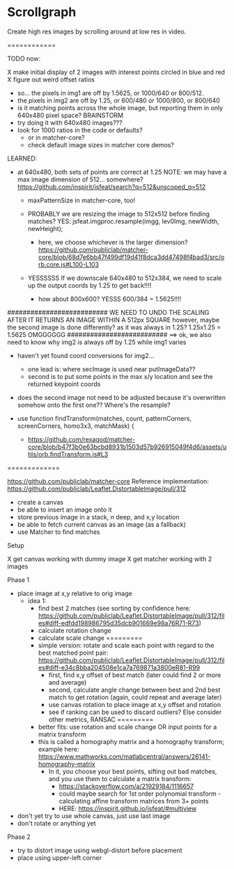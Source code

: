 # Scrollgraph

Create high res images by scrolling around at low res in video.

============

TODO now:

X make initial display of 2 images with interest points circled in blue and red
X figure out weird offset ratios
  * so... the pixels in img1 are off by 1.5625, or 1000/640 or 800/512.
  * the pixels in img2 are off by 1.25, or 600/480 or 1000/800, or 800/640
  * is it matching points across the whole image, but reporting them in only 640x480 pixel space?
BRAINSTORM
* try doing it with 640x480 images???
* look for 1000 ratios in the code or defaults?
  * or in matcher-core?
  * check default image sizes in matcher core demos?

LEARNED:
* at 640x480, both sets of points are correct at 1.25
NOTE: we may have a max image dimension of 512... somewhere? https://github.com/inspirit/jsfeat/search?q=512&unscoped_q=512
  * maxPatternSize in matcher-core, too!
  * PROBABLY we are resizing the image to 512x512 before finding matches? YES: jsfeat.imgproc.resample(imgg, lev0Img, newWidth, newHeight);
    * here, we choose whichever is the larger dimension? https://github.com/publiclab/matcher-core/blob/68d7e6bb47f499df19d41f8dca3dd47498f4bad3/src/orb.core.js#L100-L103

  * YESSSSSS If we downscale 640x480 to 512x384, we need to scale up the output coords by 1.25 to get back!!!!
    * how about 800x600? YESSS 600/384 = 1.5625!!!!

##########################
WE NEED TO UNDO THE SCALING AFTER IT RETURNS AN IMAGE WITHIN A 512px SQUARE
however, maybe the second image is done differently? as it was always in 1.25? 1.25x1.25 = 1.5625 OMGGGGGG
##########################
==> ok, we also need to know why img2 is always off by 1.25 while img1 varies
* haven't yet found coord conversions for img2... 
  * one lead is: where secImage is used near putImageData??
  * second is to put some points in the max x/y location and see the returned keypoint coords

* does the second image not need to be adjusted because it's overwritten somehow onto the first one?? Where's the resample? 


* use function findTransform(matches, count, patternCorners, screenCorners, homo3x3, matchMask) {
  * https://github.com/rexagod/matcher-core/blob/b47f3b0e63bcbd8931b1503d57b926915049f4d6/assets/utils/orb.findTransform.js#L3

=============

https://github.com/publiclab/matcher-core
Reference implementation: https://github.com/publiclab/Leaflet.DistortableImage/pull/312

* create a canvas
* be able to insert an image onto it
* store previous image in a stack, n deep, and x,y location
* be able to fetch current canvas as an image (as a fallback)
* use Matcher to find matches

Setup

X get canvas working with dummy image
X get matcher working with 2 images

Phase 1

* place image at x,y relative to orig image
  * idea 1: 
    * find best 2 matches (see sorting by confidence here: https://github.com/publiclab/Leaflet.DistortableImage/pull/312/files#diff-edfdd198986795d35dcb901669e98a76R71-R73)
    * calculate rotation change
    * calculate scale change
=========
    * simple version: rotate and scale each point with regard to the best matched point pair: https://github.com/publiclab/Leaflet.DistortableImage/pull/312/files#diff-e34c8bba204508e1ca7a769871a3800eR81-R99
      * first, find x,y offset of best match (later could find 2 or more and average)
      * second, calculate angle change between best and 2nd best match to get rotation (again, could repeat and average later)
      * use canvas rotation to place image at x,y offset and rotation
      * see if ranking can be used to discard outliers? Else consider other metrics, RANSAC
=========
    * better fits: use rotation and scale change OR input points for a matrix transform
	* this is called a homography matrix and a homography transform; example here: https://www.mathworks.com/matlabcentral/answers/26141-homography-matrix
        * In it, you choose your best points, sifting out bad matches, and you use them to calculate a matrix transform:
          * https://stackoverflow.com/a/21929184/1116657
          * could maybe search for 1st order polynomial transform - calculating affine transform matrices from 3+ points
          * HERE: https://inspirit.github.io/jsfeat/#multiview
* don't yet try to use whole canvas, just use last image
* don't rotate or anything yet

Phase 2

* try to distort image using webgl-distort before placement
* place using upper-left corner

